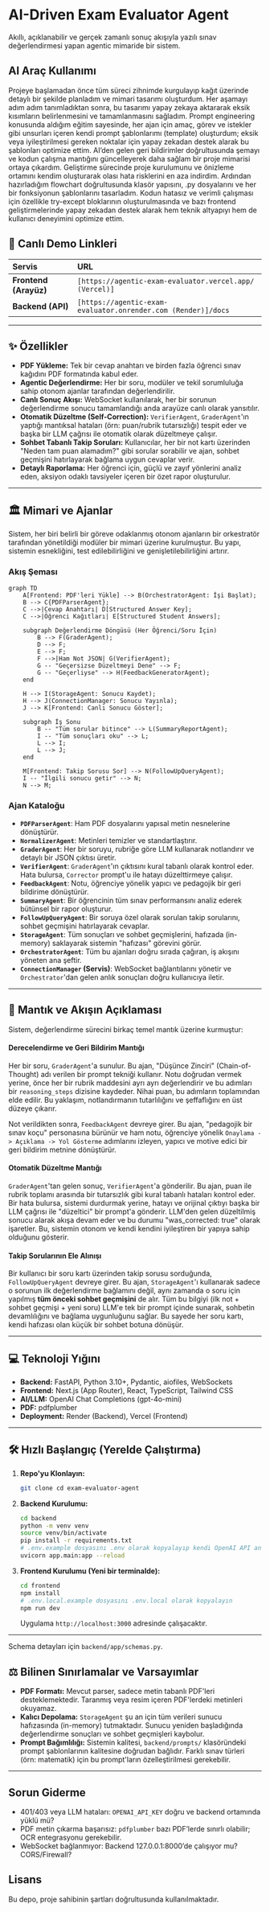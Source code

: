 # AI-Driven Exam Evaluator Agent

Akıllı, açıklanabilir ve gerçek zamanlı sonuç akışıyla yazılı sınav değerlendirmesi yapan agentic mimaride bir sistem.

## AI Araç Kullanımı

Projeye başlamadan önce tüm süreci zihnimde kurgulayıp kağıt üzerinde detaylı bir şekilde planladım ve mimari tasarımı oluşturdum. Her aşamayı adım adım tanımladıktan sonra, bu tasarımı yapay zekaya aktararak eksik kısımların belirlenmesini ve tamamlanmasını sağladım. Prompt engineering konusunda aldığım eğitim sayesinde, her ajan için amaç, görev ve istekler gibi unsurları içeren kendi prompt şablonlarımı (template) oluşturdum; eksik veya iyileştirilmesi gereken noktalar için yapay zekadan destek alarak bu şablonları optimize ettim. AI’den gelen geri bildirimler doğrultusunda şemayı ve kodun çalışma mantığını güncelleyerek daha sağlam bir proje mimarisi ortaya çıkardım. Geliştirme sürecinde proje kurulumunu ve önizleme ortamını kendim oluşturarak olası hata risklerini en aza indirdim. Ardından hazırladığım flowchart doğrultusunda klasör yapısını, .py dosyalarını ve her bir fonksiyonun şablonlarını tasarladım. Kodun hatasız ve verimli çalışması için özellikle try-except bloklarının oluşturulmasında ve bazı frontend geliştirmelerinde yapay zekadan destek alarak hem teknik altyapıyı hem de kullanıcı deneyimini optimize ettim.

## 🚀 Canlı Demo Linkleri

| Servis                | URL                                                           |
| :-------------------- | :------------------------------------------------------------ |
| **Frontend (Arayüz)** | `[https://agentic-exam-evaluator.vercel.app/ (Vercel)]`       |
| **Backend (API)**     | `[https://agentic-exam-evaluator.onrender.com (Render)]/docs` |

---

## ✨ Özellikler

- **PDF Yükleme:** Tek bir cevap anahtarı ve birden fazla öğrenci sınav kağıdını PDF formatında kabul eder.
- **Agentic Değerlendirme:** Her bir soru, modüler ve tekil sorumluluğa sahip otonom ajanlar tarafından değerlendirilir.
- **Canlı Sonuç Akışı:** WebSocket kullanılarak, her bir sorunun değerlendirme sonucu tamamlandığı anda arayüze canlı olarak yansıtılır.
- **Otomatik Düzeltme (Self-Correction):** `VerifierAgent`, `GraderAgent`'ın yaptığı mantıksal hataları (örn: puan/rubrik tutarsızlığı) tespit eder ve başka bir LLM çağrısı ile otomatik olarak düzeltmeye çalışır.
- **Sohbet Tabanlı Takip Soruları:** Kullanıcılar, her bir not kartı üzerinden "Neden tam puan alamadım?" gibi sorular sorabilir ve ajan, sohbet geçmişini hatırlayarak bağlama uygun cevaplar verir.
- **Detaylı Raporlama:** Her öğrenci için, güçlü ve zayıf yönlerini analiz eden, aksiyon odaklı tavsiyeler içeren bir özet rapor oluşturulur.

---

## 🏛️ Mimari ve Ajanlar

Sistem, her biri belirli bir göreve odaklanmış otonom ajanların bir orkestratör tarafından yönetildiği modüler bir mimari üzerine kurulmuştur. Bu yapı, sistemin esnekliğini, test edilebilirliğini ve genişletilebilirliğini artırır.

### Akış Şeması
```mermaid
graph TD
    A[Frontend: PDF'leri Yükle] --> B(OrchestratorAgent: İşi Başlat);
    B --> C{PDFParserAgent};
    C -->|Cevap Anahtarı| D[Structured Answer Key];
    C -->|Öğrenci Kağıtları| E[Structured Student Answers];
    
    subgraph Değerlendirme Döngüsü (Her Öğrenci/Soru İçin)
        B --> F(GraderAgent);
        D --> F;
        E --> F;
        F -->|Ham Not JSON| G(VerifierAgent);
        G -- "Geçersizse Düzeltmeyi Dene" --> F;
        G -- "Geçerliyse" --> H(FeedbackGeneratorAgent);
    end

    H --> I(StorageAgent: Sonucu Kaydet);
    H --> J(ConnectionManager: Sonucu Yayınla);
    J --> K[Frontend: Canlı Sonucu Göster];

    subgraph İş Sonu
        B -- "Tüm sorular bitince" --> L(SummaryReportAgent);
        I -- "Tüm sonuçları oku" --> L;
        L --> I;
        L --> J;
    end
    
    M[Frontend: Takip Sorusu Sor] --> N(FollowUpQueryAgent);
    I -- "İlgili sonucu getir" --> N;
    N --> M;
```

### Ajan Kataloğu
- **`PDFParserAgent`**: Ham PDF dosyalarını yapısal metin nesnelerine dönüştürür.
- **`NormalizerAgent`**: Metinleri temizler ve standartlaştırır.
- **`GraderAgent`**: Her bir soruyu, rubriğe göre LLM kullanarak notlandırır ve detaylı bir JSON çıktısı üretir.
- **`VerifierAgent`**: `GraderAgent`'ın çıktısını kural tabanlı olarak kontrol eder. Hata bulursa, `Corrector` prompt'u ile hatayı düzelttirmeye çalışır.
- **`FeedbackAgent`**: Notu, öğrenciye yönelik yapıcı ve pedagojik bir geri bildirime dönüştürür.
- **`SummaryAgent`**: Bir öğrencinin tüm sınav performansını analiz ederek bütünsel bir rapor oluşturur.
- **`FollowUpQueryAgent`**: Bir soruya özel olarak sorulan takip sorularını, sohbet geçmişini hatırlayarak cevaplar.
- **`StorageAgent`**: Tüm sonuçları ve sohbet geçmişlerini, hafızada (in-memory) saklayarak sistemin "hafızası" görevini görür.
- **`OrchestratorAgent`**: Tüm bu ajanları doğru sırada çağıran, iş akışını yöneten ana şeftir.
- **`ConnectionManager` (Servis)**: WebSocket bağlantılarını yönetir ve `Orchestrator`'dan gelen anlık sonuçları doğru kullanıcıya iletir.

---

## 🧠 Mantık ve Akışın Açıklaması

Sistem, değerlendirme sürecini birkaç temel mantık üzerine kurmuştur:

#### Derecelendirme ve Geri Bildirim Mantığı
Her bir soru, `GraderAgent`'a sunulur. Bu ajan, "Düşünce Zinciri" (Chain-of-Thought) adı verilen bir prompt tekniği kullanır. Notu doğrudan vermek yerine, önce her bir rubrik maddesini ayrı ayrı değerlendirir ve bu adımları bir `reasoning_steps` dizisine kaydeder. Nihai puan, bu adımların toplamından elde edilir. Bu yaklaşım, notlandırmanın tutarlılığını ve şeffaflığını en üst düzeye çıkarır.

Not verildikten sonra, `FeedbackAgent` devreye girer. Bu ajan, "pedagojik bir sınav koçu" personasına bürünür ve ham notu, öğrenciye yönelik `Onaylama -> Açıklama -> Yol Gösterme` adımlarını izleyen, yapıcı ve motive edici bir geri bildirim metnine dönüştürür.

#### Otomatik Düzeltme Mantığı
`GraderAgent`'tan gelen sonuç, `VerifierAgent`'a gönderilir. Bu ajan, puan ile rubrik toplamı arasında bir tutarsızlık gibi kural tabanlı hataları kontrol eder. Bir hata bulursa, sistemi durdurmak yerine, hatayı ve orijinal çıktıyı başka bir LLM çağrısı ile "düzeltici" bir prompt'a gönderir. LLM'den gelen düzeltilmiş sonucu alarak akışa devam eder ve bu durumu "was_corrected: true" olarak işaretler. Bu, sistemin otonom ve kendi kendini iyileştiren bir yapıya sahip olduğunu gösterir.

#### Takip Sorularının Ele Alınışı
Bir kullanıcı bir soru kartı üzerinden takip sorusu sorduğunda, `FollowUpQueryAgent` devreye girer. Bu ajan, `StorageAgent`'ı kullanarak sadece o sorunun ilk değerlendirme bağlamını değil, aynı zamanda o soru için yapılmış **tüm önceki sohbet geçmişini** de alır. Tüm bu bilgiyi (ilk not + sohbet geçmişi + yeni soru) LLM'e tek bir prompt içinde sunarak, sohbetin devamlılığını ve bağlama uygunluğunu sağlar. Bu sayede her soru kartı, kendi hafızası olan küçük bir sohbet botuna dönüşür.

---

## 💻 Teknoloji Yığını

- **Backend:** FastAPI, Python 3.10+, Pydantic, aiofiles, WebSockets
- **Frontend:** Next.js (App Router), React, TypeScript, Tailwind CSS
- **AI/LLM:** OpenAI Chat Completions (gpt-4o-mini)
- **PDF:** pdfplumber
- **Deployment:** Render (Backend), Vercel (Frontend)

---

## 🛠️ Hızlı Başlangıç (Yerelde Çalıştırma)

1.  **Repo'yu Klonlayın:**
    ```bash
    git clone cd exam-evaluator-agent
    ```

2.  **Backend Kurulumu:**
    ```bash
    cd backend
    python -m venv venv
    source venv/bin/activate
    pip install -r requirements.txt
    # .env.example dosyasını .env olarak kopyalayıp kendi OpenAI API anahtarınızı girin
    uvicorn app.main:app --reload
    ```

3.  **Frontend Kurulumu (Yeni bir terminalde):**
    ```bash
    cd frontend
    npm install
    # .env.local.example dosyasını .env.local olarak kopyalayın
    npm run dev
    ```
    Uygulama `http://localhost:3000` adresinde çalışacaktır.

---

Schema detayları için `backend/app/schemas.py`.

## ⚖️ Bilinen Sınırlamalar ve Varsayımlar

- **PDF Formatı:** Mevcut parser, sadece metin tabanlı PDF'leri desteklemektedir. Taranmış veya resim içeren PDF'lerdeki metinleri okuyamaz.
- **Kalıcı Depolama:** `StorageAgent` şu an için tüm verileri sunucu hafızasında (in-memory) tutmaktadır. Sunucu yeniden başladığında değerlendirme sonuçları ve sohbet geçmişleri kaybolur.
- **Prompt Bağımlılığı:** Sistemin kalitesi, `backend/prompts/` klasöründeki prompt şablonlarının kalitesine doğrudan bağlıdır. Farklı sınav türleri (örn: matematik) için bu prompt'ların özelleştirilmesi gerekebilir.

---

## Sorun Giderme

- 401/403 veya LLM hataları: `OPENAI_API_KEY` doğru ve backend ortamında yüklü mü?
- PDF metin çıkarma başarısız: `pdfplumber` bazı PDF’lerde sınırlı olabilir; OCR entegrasyonu gerekebilir.
- WebSocket bağlanmıyor: Backend 127.0.0.1:8000’de çalışıyor mu? CORS/Firewall?

## Lisans

Bu depo, proje sahibinin şartları doğrultusunda kullanılmaktadır.
